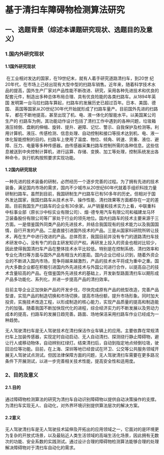 # 基于清扫车障碍物检测算法研究

## 一、选题背景（综述本课题研究现状、选题目的及意义）

### 1.国内外研究现状

#### 1.1国外研究现状

​		在工业相对发达的国家，在19世纪末，就有人着手研究道路清扫车，到20世
纪20年代，在市场上己经出现有大型中型的扫路车销售。近年来，随着科学技术水
品的提高，国外生产厂家对产品性能不断改进、研究，采用各种先进技术和优良的
配套元件，制造出多种总体布局合理、具有优良险能的各类扫路车。从1894年英国
发明第一台马拉扫路车算起，扫路车的发展历史已超过百年。日本、美国、德国、
英国等国家从20世纪30年代开始就形成了扫路车量产。目前国外先进的扫路车，
都在不断地提高，甚至出现了机、电、液一体化的智能水平。以美国某公司生产的
扫路车为例，其功能动作设计包括了清扫工作中遇到的各种问题，垃圾箱液压倾倒、盘刷的伸缩、旋转、提升、避障、记忆、警示、自我保护及检测等。利用计算机、液压、传感检测、信息处理、自动控制和接口等技术达到机、电、液一体化智能控制的目的。扫路车上使用了温度、物位、倾角、转速、货重、液位、避障、压力、电量等多种传感器。由传感器采集扫路车控制所需的各种信息。这些信息被送到中央控制计算机，进行运算、存储、变换、加工等处理，控制系统发出各种命令，执行机构按照要求实现功能。

#### 1.2国内研究现状

​		一种先进的技术装备的研制，必然经历一个逐步完善的过程。为了拥有先进的技术装备，满足国内市场的需求，国内不少城市从20世纪60年代就着手组织科技力量研制扫路车。虽然到目前，我国研制生产扫路车已有50多年的历史。但相对于国外发达国家，我国扫路车从技术水平、操作性能、清扫效果等方面都存在一定的差距。目前我国生产扫路车的企业有30余家。从产销量和技术实力上看，中联重科中标事业部（原长沙中标实业有限公司）、烟··德专用汽车有限公司和福建龙马环卫装备股份有限公司等厂家处于行业的领先地位。国内扫路车的技术主要来源于三方面。一是借鉴国外同类产品的先进技术，并结合我国现有的技术能力以及我国国情，自行开发的产品。二是直接引进国外技术的产品。三是从国家科研院所转让技术，再在生产中进行改进的产品。总体而言，我国目前并没有专门的道路清扫车技术研发中心，没有专门的自主研发知识产权。再研发上投入的资金也相对比较少，因此使得我国清扫车产品在整体技术水平比较低。特别是在控制系统、清扫效率和专业化清扫等方面与国外产品有相当大的差距。国内企业已经认识到，随着外资企业的不断进入国内市场，竞争将越来越激烈，产品的技术水平将成为重中之重。国内大多数企业都在积极引进国内外先进技术与外国公司进行合作，以提高自己的技术含量较高的产品。在借鉴国外先进技术的基础上，开发新型路面清扫车以期形成产品多功能化、系列化，并进一步提高产品的清扫效率。

​		目前主导企业正加快新产品的开发步伐，尽快完成原有产品的统型改造，完善产品型谱，实现产品的制造切换和市场切换，提高市场份额，提升市场形象。同时加大投资，实施技术改造工程，以形成制造的核心能力，实现产品质量的提高和制造能力的加强。随着我国不断加快现代化的进程，综合经济实力的不断发展以及劳动力成本的提高，扫路车的发展日趋完善。路面、场地保洁采用扫路车作业已经成为一种趋势。

​		无人驾驶清扫车是无人驾驶技术在清扫保洁作业车辆上的应用。主要依靠在常规清扫车上加装传感器，实现定时自动启动、无人自动清扫、探测绕行静止障碍物，避让行人或移动物体，自动辨别红绿灯。结束清扫后，自动到指定地点倾倒垃圾，驶回泊位等功能。目前，在上海、深圳等地已经尝试在环卫、公交等公共服务领域开展无人驾驶试点测试。但因法律保障方面的问题，无人驾驶清扫车需要在更多路况条件下开展测试，以进一步完善相关技术性能，提高安全性和适用度。

### 2、目的及意义

#### 2.1.目的

​		通过障碍物检测算法的研究为清扫车自动识别障碍物以提供自动决策操作的支撑。为清扫车实现无人、自动化，对外界环境识别提供算法层次的解决方案。		

#### 2.2意义

​		无人驾驶清扫车是无人驾驶技术延伸及开拓出的应用领域之一，它面对的是环境更为复杂的开放式场景，以及最贴近人类生活领域的高端生活化场景，因此拥有无数次的功能、安全系数的实践测试。通过设计合理的障碍物检测算法能够合理的处理解决障碍物对于清扫车自动化的需求。